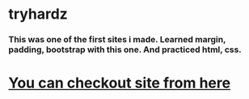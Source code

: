 # tryhardz

<h3>This was one of the first sites i made. Learned margin, padding, bootstrap with this one. And practiced html, css.</h3>

<h1><a href=https://dorukozerr.github.io/tryhardz/>You can checkout site from here</a></h1>
